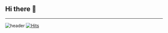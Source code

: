 ## Hi there 👋
---
![header](https://capsule-render.vercel.app/api?type=wave&color=F78181&height=300&section=header&text=KIM%20KWAN%20HUN&fontSize=90)
[![Hits](https://hits.seeyoufarm.com/api/count/incr/badge.svg?url=https%3A%2F%2Fgithub.com%2Fgjbae1212%2Fhit-counter)](https://hits.seeyoufarm.com)









